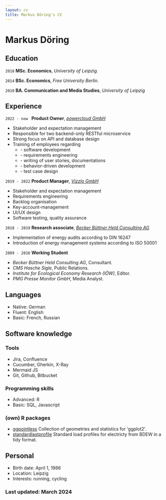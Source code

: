 ```yaml
---
layout: cv
title: Markus Döring's CV
---
```

# Markus Döring

## Education

`2018`
__MSc. Economics__, _University of Leipzig._

`2014`
__BSc. Economics__, _Free University Berlin._

`2010`
__BA. Communication and Media Studies__, _University of Leipzig_

## Experience

`2022 - now `
__Product Owner__, _[powercloud GmbH](https://power.cloud/en/)_
- Stakeholder and expectation management
- Responsible for two backend-only RESTful microservice
- Strong focus on API and database design
- Training of employees regarding
  - \- software development
  - \- requirements engineering
  - \- writing of user stories, documentations
  - \- behavior-driven development
  - \- test case design

`2019 - 2022`
__Product Manager__, _[Vizzlo GmbH](https://vizzlo.com/)_
- Stakeholder and expectation management
- Requirements engineering
- Backlog organisation
- Key-account-management
- UI/UX design
- Software testing, quality assurance

`2018 - 2019`
__Research associate__, _[Becker Büttner Held Consulting AG](https://www.bbh-beratung.de/en/)_
- Implementation of energy audits according to DIN 16247
- Introduction of energy management systems according to ISO 50001

`2009 - 2016`
__Working Student__
  - _Becker Büttner Held Consulting AG_, Consultant.
  - _CMS Hasche Sigle_, Public Relations.
  - _Institute for Ecological Economy Research (IÖW)_, Editor.
  - _PMG Presse Monitor GmbH_, Media Analyst.

## Languages

- Native: German
- Fluent: English
- Basic: French, Russian

## Software knowledge

### Tools
- Jira, Confluence
- Cucumber, Gherkin, X-Ray
- Mermaid JS
- Git, Github, Bitbucket

### Programming skills
- Advanced: R
- Basic: SQL, Javascript

### (own) R packages
- [ggpointless](https://github.com/flrd/ggpointless/) Collection of geometries and 
    statistics for 'ggplot2'.
- [standardlastprofile](https://github.com/flrd/standardlastprofile/) Standard load profiles for electricty from BDEW in a tidy format.

## Personal
- Birth date: April 1, 1986
- Location: Leipzig
- Interests: running, cycling


### Last updated: March 2024
